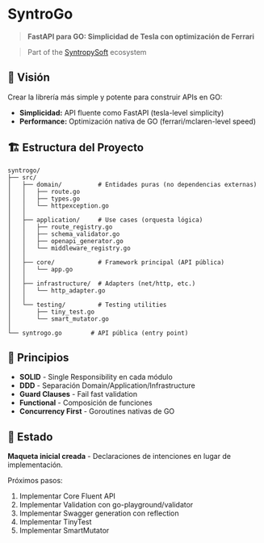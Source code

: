 # SyntroGo

> **FastAPI para GO: Simplicidad de Tesla con optimización de Ferrari**

> Part of the [SyntropySoft](https://syntropysoft.com) ecosystem

## 🎯 Visión

Crear la librería más simple y potente para construir APIs en GO:
- **Simplicidad:** API fluente como FastAPI (tesla-level simplicity)
- **Performance:** Optimización nativa de GO (ferrari/mclaren-level speed)

## 🏗️ Estructura del Proyecto

```
syntrogo/
├── src/
│   ├── domain/          # Entidades puras (no dependencias externas)
│   │   ├── route.go
│   │   ├── types.go
│   │   └── httpexception.go
│   │
│   ├── application/     # Use cases (orquesta lógica)
│   │   ├── route_registry.go
│   │   ├── schema_validator.go
│   │   ├── openapi_generator.go
│   │   └── middleware_registry.go
│   │
│   ├── core/            # Framework principal (API pública)
│   │   └── app.go
│   │
│   ├── infrastructure/  # Adapters (net/http, etc.)
│   │   └── http_adapter.go
│   │
│   └── testing/         # Testing utilities
│       ├── tiny_test.go
│       └── smart_mutator.go
│
└── syntrogo.go        # API pública (entry point)
```

## 🎯 Principios

- **SOLID** - Single Responsibility en cada módulo
- **DDD** - Separación Domain/Application/Infrastructure
- **Guard Clauses** - Fail fast validation
- **Functional** - Composición de funciones
- **Concurrency First** - Goroutines nativas de GO

## 🚀 Estado

**Maqueta inicial creada** - Declaraciones de intenciones en lugar de implementación.

Próximos pasos:
1. Implementar Core Fluent API
2. Implementar Validation con go-playground/validator
3. Implementar Swagger generation con reflection
4. Implementar TinyTest
5. Implementar SmartMutator

